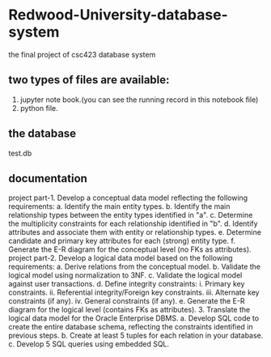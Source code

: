 # Redwood-University-database-system
the final project of csc423 database system
## two types of files are available:
1. jupyter note book.(you can see the running record in this notebook file)
2. python file.
## the database
test.db
## documentation
project part-1. Develop a conceptual data model reflecting the following requirements:
    a. Identify the main entity types.
    b. Identify the main relationship types between the entity types identified in "a".
    c. Determine the multiplicity constraints for each relationship identified in "b".
    d. Identify attributes and associate them with entity or relationship types.
    e. Determine candidate and primary key attributes for each (strong) entity type.
    f. Generate the E-R diagram for the conceptual level (no FKs as attributes).
project part-2. Develop a logical data model based on the following requirements:
    a. Derive relations from the conceptual model.
    b. Validate the logical model using normalization to 3NF.
    c. Validate the logical model against user transactions.
    d. Define integrity constraints:
    i. Primary key constraints.
    ii. Referential integrity/Foreign key constraints.
    iii. Alternate key constraints (if any).
    iv. General constraints (if any).
    e. Generate the E-R diagram for the logical level (contains FKs as attributes).
3. Translate the logical data model for the Oracle Enterprise DBMS.
    a. Develop SQL code to create the entire database schema, reflecting the constraints
    identified in previous steps.
    b. Create at least 5 tuples for each relation in your database.
    c. Develop 5 SQL queries using embedded SQL.

